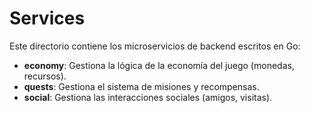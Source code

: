 # Services

Este directorio contiene los microservicios de backend escritos en Go:

- **economy**: Gestiona la lógica de la economía del juego (monedas, recursos).
- **quests**: Gestiona el sistema de misiones y recompensas.
- **social**: Gestiona las interacciones sociales (amigos, visitas).
